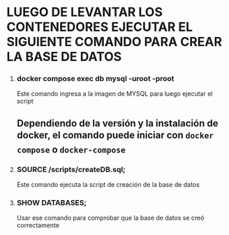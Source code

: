 # LUEGO DE LEVANTAR LOS CONTENEDORES EJECUTAR EL SIGUIENTE COMANDO PARA CREAR LA BASE DE DATOS
1. ### docker compose exec db mysql -uroot -proot
    Este comando ingresa a la imagen de MYSQL para luego ejecutar el script
    ## Dependiendo de la versión y la instalación de docker, el comando puede iniciar con `docker compose` o `docker-compose`
2. ### SOURCE /scripts/createDB.sql;
    Este comando ejecuta la script de creación de la base de datos
3. ### SHOW DATABASES;
    Usar ese comando para comprobar que la base de datos se creó correctamente
